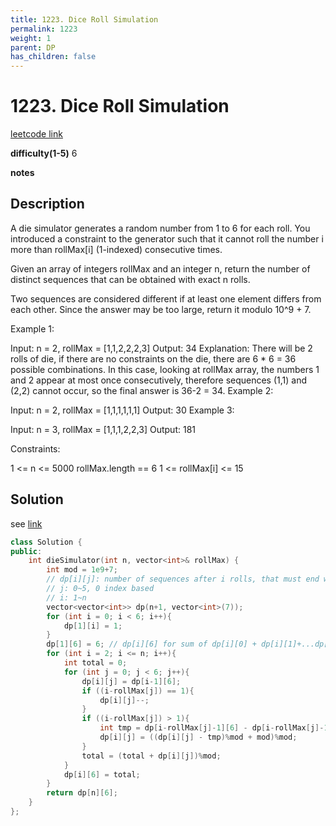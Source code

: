 ```yaml
---
title: 1223. Dice Roll Simulation
permalink: 1223
weight: 1
parent: DP
has_children: false
---
```

# 1223. Dice Roll Simulation
[leetcode link](https://leetcode.com/problems/dice-roll-simulation/)

**difficulty(1-5)** 
6

**notes**   

## Description
A die simulator generates a random number from 1 to 6 for each roll. You introduced a constraint to the generator such that it cannot roll the number i more than rollMax[i] (1-indexed) consecutive times. 

Given an array of integers rollMax and an integer n, return the number of distinct sequences that can be obtained with exact n rolls.

Two sequences are considered different if at least one element differs from each other. Since the answer may be too large, return it modulo 10^9 + 7.

 

Example 1:

Input: n = 2, rollMax = [1,1,2,2,2,3]
Output: 34
Explanation: There will be 2 rolls of die, if there are no constraints on the die, there are 6 * 6 = 36 possible combinations. In this case, looking at rollMax array, the numbers 1 and 2 appear at most once consecutively, therefore sequences (1,1) and (2,2) cannot occur, so the final answer is 36-2 = 34.
Example 2:

Input: n = 2, rollMax = [1,1,1,1,1,1]
Output: 30
Example 3:

Input: n = 3, rollMax = [1,1,1,2,2,3]
Output: 181
 

Constraints:

1 <= n <= 5000
rollMax.length == 6
1 <= rollMax[i] <= 15

## Solution
see
[link](https://leetcode.com/problems/dice-roll-simulation/discuss/403756/Java-Share-my-DP-solution)

```c++
class Solution {
public:
    int dieSimulator(int n, vector<int>& rollMax) {
        int mod = 1e9+7;
        // dp[i][j]: number of sequences after i rolls, that must end with dice j 
        // j: 0~5, 0 index based
        // i: 1~n
        vector<vector<int>> dp(n+1, vector<int>(7)); 
        for (int i = 0; i < 6; i++){
            dp[1][i] = 1;
        }
        dp[1][6] = 6; // dp[i][6] for sum of dp[i][0] + dp[i][1]+...dp[i][5]
        for (int i = 2; i <= n; i++){
            int total = 0;
            for (int j = 0; j < 6; j++){
                dp[i][j] = dp[i-1][6];
                if ((i-rollMax[j]) == 1){
                    dp[i][j]--;
                }
                if ((i-rollMax[j]) > 1){
                    int tmp = dp[i-rollMax[j]-1][6] - dp[i-rollMax[j]-1][j];
                    dp[i][j] = ((dp[i][j] - tmp)%mod + mod)%mod;
                }
                total = (total + dp[i][j])%mod;
            }
            dp[i][6] = total;
        }
        return dp[n][6];
    }
};
```